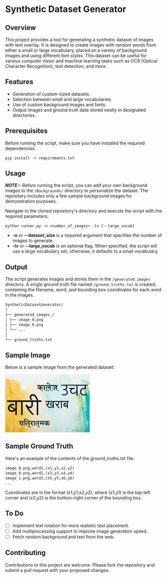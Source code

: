 # Synthetic Dataset Generator

## Overview
This project provides a tool for generating a synthetic dataset of images with text overlay. It is designed to create images with random words from either a small or large vocabulary, placed on a variety of background images and using different font styles. This dataset can be useful for various computer vision and machine learning tasks such as OCR (Optical Character Recognition), text detection, and more.

## Features
- Generation of custom-sized datasets.
- Selection between small and large vocabularies.
- Use of custom background images and fonts.
- Output images and ground truth data stored neatly in designated directories.

## Prerequisites
Before running the script, make sure you have installed the required dependencies:

```
pip install -r requirements.txt
```

## Usage

**_NOTE:-_** Before running the script, you can add your own background images to the `/Backgrounds/` directory to personalize the dataset. The repository includes only a few sample background images for demonstration purposes.

Navigate to the cloned repository's directory and execute the script with the required parameters:

```
python runner.py -n <number_of_images> -lv [--large_vocab]
```

+ **-n** or **--dataset_size** is a required argument that specifies the number of images to generate.
+ **-lv** or **--large_vocab** is an optional flag. When specified, the script will use a large vocabulary set; otherwise, it defaults to a small vocabulary.


## Output
The script generates images and stores them in the `/generated_images` directory. A single ground truth file named `/ground_truths.txt` is created, containing the filename, word, and bounding box coordinates for each word in the images.

```
SyntheticDatasetGenerator/
│
├── generated_images_/
│ ├── image_0.png
│ ├── image_0.png
│ └── ...
│
└── ground_truths.txt
```


## Sample Image
Below is a sample image from the generated dataset:

![Sample Image](/sample.png "Sample Image Title")

## Sample Ground Truth
Here's an example of the contents of the ground_truths.txt file:
```
image_0.png,word1,(x1,y1,x2,y2)
image_0.png,word2,(x3,y3,x4,y4)
image_1.png,word3,(x5,y5,x6,y6)
...
```
Coordinates are in the format (x1,y1,x2,y2), where (x1,y1) is the top-left corner and (x2,y2) is the bottom-right corner of the bounding box.

## To Do

- [ ] Implement text rotation for more realistic text placement.
- [ ] Add multiprocessing support to improve image generation speed.
- [ ] Fetch random background and text from the web.

## Contributing
Contributions to this project are welcome. Please fork the repository and submit a pull request with your proposed changes.

